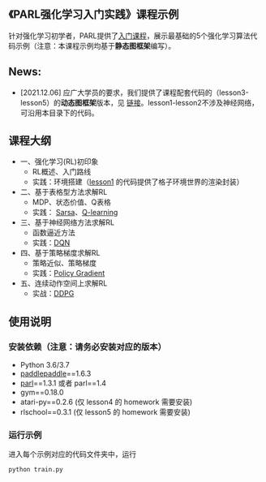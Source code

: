 ## 《PARL强化学习入门实践》课程示例

针对强化学习初学者，PARL提供了[入门课程](https://aistudio.baidu.com/aistudio/course/introduce/1335)，展示最基础的5个强化学习算法代码示例（注意：本课程示例均基于**静态图框架**编写）。

## News: 
+ [2021.12.06] 应广大学员的要求，我们提供了课程配套代码的（lesson3-lesson5）的**动态图框架**版本，见 [链接](parl2_dygraph/)。lesson1-lesson2不涉及神经网络，可沿用本目录下的代码。

## 课程大纲
+ 一、强化学习(RL)初印象
    + RL概述、入门路线
    + 实践：环境搭建（[lesson1](lesson1/gridworld.py) 的代码提供了格子环境世界的渲染封装）
+ 二、基于表格型方法求解RL
    + MDP、状态价值、Q表格
    + 实践： [Sarsa](lesson2/sarsa)、[Q-learning](lesson2/q_learning)
+ 三、基于神经网络方法求解RL
    + 函数逼近方法
    + 实践：[DQN](lesson3/dqn)
+ 四、基于策略梯度求解RL
    + 策略近似、策略梯度
    + 实践：[Policy Gradient](lesson4/policy_gradient)
+ 五、连续动作空间上求解RL
    + 实战：[DDPG](lesson5/ddpg)



## 使用说明

### 安装依赖（注意：请务必安装对应的版本）

+ Python 3.6/3.7 
+ [paddlepaddle](https://github.com/PaddlePaddle/Paddle)==1.6.3
+ [parl](https://github.com/PaddlePaddle/PARL)==1.3.1 或者 parl==1.4
+ gym==0.18.0
+ atari-py==0.2.6 (仅 lesson4 的 homework 需要安装)
+ rlschool==0.3.1 (仅 lesson5 的 homework 需要安装)


### 运行示例

进入每个示例对应的代码文件夹中，运行
```
python train.py
```
